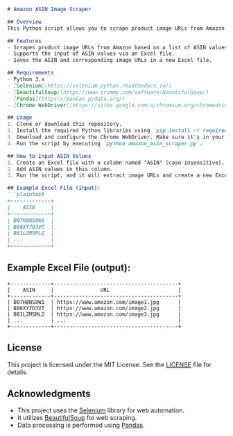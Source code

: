 ```markdown
# Amazon ASIN Image Scraper

## Overview
This Python script allows you to scrape product image URLs from Amazon based on ASIN (Amazon Standard Identification Number) values provided in an Excel file. It uses Selenium and BeautifulSoup for web scraping.

## Features
- Scrapes product image URLs from Amazon based on a list of ASIN values.
- Supports the input of ASIN values via an Excel file.
- Saves the ASIN and corresponding image URLs in a new Excel file.

## Requirements
- Python 3.x
- [Selenium](https://selenium-python.readthedocs.io/)
- [BeautifulSoup](https://www.crummy.com/software/BeautifulSoup/)
- [Pandas](https://pandas.pydata.org/)
- [Chrome WebDriver](https://sites.google.com/a/chromium.org/chromedriver/downloads) (for Selenium)

## Usage
1. Clone or download this repository.
2. Install the required Python libraries using `pip install -r requirements.txt`.
3. Download and configure the Chrome WebDriver. Make sure it's in your system's PATH.
4. Run the script by executing `python amazon_asin_scraper.py`.

## How to Input ASIN Values
1. Create an Excel file with a column named "ASIN" (case-insensitive).
2. Add ASIN values in this column.
3. Run the script, and it will extract image URLs and create a new Excel file with "ASIN" and "URL" columns.

## Example Excel File (input):
```plaintext
+-------------+
|    ASIN     |
+-------------+
| B07H8NS8W1  |
| B06XY7D3VT  |
| B01LZM5ML2  |
| ...         |
+-------------+
```

## Example Excel File (output):
```plaintext
+-------------+----------------------------------------+
|    ASIN     |               URL                      |
+-------------+----------------------------------------+
| B07H8NS8W1  | https://www.amazon.com/image1.jpg      |
| B06XY7D3VT  | https://www.amazon.com/image2.jpg      |
| B01LZM5ML2  | https://www.amazon.com/image3.jpg      |
| ...         | ...                                    |
+-------------+----------------------------------------+
```

## License
This project is licensed under the MIT License. See the [LICENSE](LICENSE) file for details.

## Acknowledgments
- This project uses the [Selenium](https://selenium-python.readthedocs.io/) library for web automation.
- It utilizes [BeautifulSoup](https://www.crummy.com/software/BeautifulSoup/) for web scraping.
- Data processing is performed using [Pandas](https://pandas.pydata.org/).

